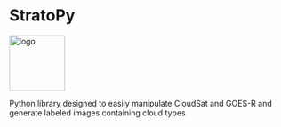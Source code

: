 # StratoPy
<img src="https://github.com/paula-rj/StratoPy/blob/main/res/logo.jpg?raw=true" alt="logo" height="100"/>

Python library designed to easily manipulate CloudSat and GOES-R and generate labeled images containing cloud types
